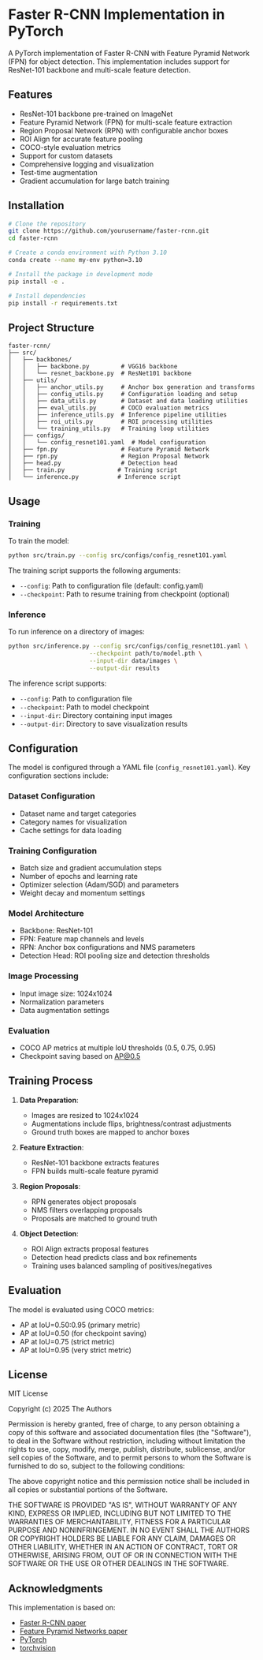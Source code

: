 # Faster R-CNN Implementation in PyTorch

A PyTorch implementation of Faster R-CNN with Feature Pyramid Network (FPN) for object detection. This implementation includes support for ResNet-101 backbone and multi-scale feature detection.

## Features

- ResNet-101 backbone pre-trained on ImageNet
- Feature Pyramid Network (FPN) for multi-scale feature extraction
- Region Proposal Network (RPN) with configurable anchor boxes
- ROI Align for accurate feature pooling
- COCO-style evaluation metrics
- Support for custom datasets
- Comprehensive logging and visualization
- Test-time augmentation
- Gradient accumulation for large batch training

## Installation

```bash
# Clone the repository
git clone https://github.com/yourusername/faster-rcnn.git
cd faster-rcnn

# Create a conda environment with Python 3.10
conda create --name my-env python=3.10

# Install the package in development mode
pip install -e .

# Install dependencies
pip install -r requirements.txt
```

## Project Structure

```
faster-rcnn/
├── src/
│   ├── backbones/
│   │   ├── backbone.py         # VGG16 backbone
│   │   └── resnet_backbone.py  # ResNet101 backbone
│   ├── utils/
│   │   ├── anchor_utils.py     # Anchor box generation and transforms
│   │   ├── config_utils.py     # Configuration loading and setup
│   │   ├── data_utils.py       # Dataset and data loading utilities
│   │   ├── eval_utils.py       # COCO evaluation metrics
│   │   ├── inference_utils.py  # Inference pipeline utilities
│   │   ├── roi_utils.py        # ROI processing utilities
│   │   └── training_utils.py   # Training loop utilities
│   ├── configs/
│   │   └── config_resnet101.yaml  # Model configuration
│   ├── fpn.py                  # Feature Pyramid Network
│   ├── rpn.py                  # Region Proposal Network
│   ├── head.py                 # Detection head
│   ├── train.py               # Training script
│   └── inference.py           # Inference script
```

## Usage

### Training

To train the model:

```bash
python src/train.py --config src/configs/config_resnet101.yaml
```

The training script supports the following arguments:
- `--config`: Path to configuration file (default: config.yaml)
- `--checkpoint`: Path to resume training from checkpoint (optional)

### Inference

To run inference on a directory of images:

```bash
python src/inference.py --config src/configs/config_resnet101.yaml \
                       --checkpoint path/to/model.pth \
                       --input-dir data/images \
                       --output-dir results
```

The inference script supports:
- `--config`: Path to configuration file
- `--checkpoint`: Path to model checkpoint
- `--input-dir`: Directory containing input images
- `--output-dir`: Directory to save visualization results

## Configuration

The model is configured through a YAML file (`config_resnet101.yaml`). Key configuration sections include:

### Dataset Configuration
- Dataset name and target categories
- Category names for visualization
- Cache settings for data loading

### Training Configuration
- Batch size and gradient accumulation steps
- Number of epochs and learning rate
- Optimizer selection (Adam/SGD) and parameters
- Weight decay and momentum settings

### Model Architecture
- Backbone: ResNet-101
- FPN: Feature map channels and levels
- RPN: Anchor box configurations and NMS parameters
- Detection Head: ROI pooling size and detection thresholds

### Image Processing
- Input image size: 1024x1024
- Normalization parameters
- Data augmentation settings

### Evaluation
- COCO AP metrics at multiple IoU thresholds (0.5, 0.75, 0.95)
- Checkpoint saving based on AP@0.5

## Training Process

1. **Data Preparation**:
   - Images are resized to 1024x1024
   - Augmentations include flips, brightness/contrast adjustments
   - Ground truth boxes are mapped to anchor boxes

2. **Feature Extraction**:
   - ResNet-101 backbone extracts features
   - FPN builds multi-scale feature pyramid

3. **Region Proposals**:
   - RPN generates object proposals
   - NMS filters overlapping proposals
   - Proposals are matched to ground truth

4. **Object Detection**:
   - ROI Align extracts proposal features
   - Detection head predicts class and box refinements
   - Training uses balanced sampling of positives/negatives

## Evaluation

The model is evaluated using COCO metrics:
- AP at IoU=0.50:0.95 (primary metric)
- AP at IoU=0.50 (for checkpoint saving)
- AP at IoU=0.75 (strict metric)
- AP at IoU=0.95 (very strict metric)

## License

MIT License

Copyright (c) 2025 The Authors

Permission is hereby granted, free of charge, to any person obtaining a copy
of this software and associated documentation files (the "Software"), to deal
in the Software without restriction, including without limitation the rights
to use, copy, modify, merge, publish, distribute, sublicense, and/or sell
copies of the Software, and to permit persons to whom the Software is
furnished to do so, subject to the following conditions:

The above copyright notice and this permission notice shall be included in all
copies or substantial portions of the Software.

THE SOFTWARE IS PROVIDED "AS IS", WITHOUT WARRANTY OF ANY KIND, EXPRESS OR
IMPLIED, INCLUDING BUT NOT LIMITED TO THE WARRANTIES OF MERCHANTABILITY,
FITNESS FOR A PARTICULAR PURPOSE AND NONINFRINGEMENT. IN NO EVENT SHALL THE
AUTHORS OR COPYRIGHT HOLDERS BE LIABLE FOR ANY CLAIM, DAMAGES OR OTHER
LIABILITY, WHETHER IN AN ACTION OF CONTRACT, TORT OR OTHERWISE, ARISING FROM,
OUT OF OR IN CONNECTION WITH THE SOFTWARE OR THE USE OR OTHER DEALINGS IN THE
SOFTWARE.

## Acknowledgments

This implementation is based on:
- [Faster R-CNN paper](https://arxiv.org/abs/1506.01497)
- [Feature Pyramid Networks paper](https://arxiv.org/abs/1612.03144)
- [PyTorch](https://pytorch.org/)
- [torchvision](https://pytorch.org/vision/)
